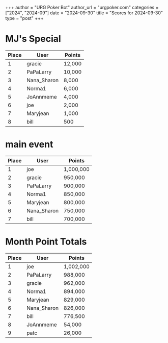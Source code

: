 +++
author = "URG Poker Bot"
author_url = "urgpoker.com"
categories = ["2024", "2024-09"]
date = "2024-09-30"
title = "Scores for 2024-09-30"
type = "post"
+++
# MJ's Special

| Place | User | Points |
|-------|------|--------|
| 1 | gracie | 12,000 |
| 2 | PaPaLarry | 10,000 |
| 3 | Nana_Sharon | 8,000 |
| 4 | Norma1 | 6,000 |
| 5 | JoAnnmeme | 4,000 |
| 6 | joe | 2,000 |
| 7 | Maryjean | 1,000 |
| 8 | bill | 500 |

# main event

| Place | User | Points |
|-------|------|--------|
| 1 | joe | 1,000,000 |
| 2 | gracie | 950,000 |
| 3 | PaPaLarry | 900,000 |
| 4 | Norma1 | 850,000 |
| 5 | Maryjean | 800,000 |
| 6 | Nana_Sharon | 750,000 |
| 7 | bill | 700,000 |

# Month Point Totals

| Place | User | Points |
|-------|------|--------|
| 1 | joe | 1,002,000 |
| 2 | PaPaLarry | 988,000 |
| 3 | gracie | 962,000 |
| 4 | Norma1 | 894,000 |
| 5 | Maryjean | 829,000 |
| 6 | Nana_Sharon | 826,000 |
| 7 | bill | 776,500 |
| 8 | JoAnnmeme | 54,000 |
| 9 | patc | 26,000 |

